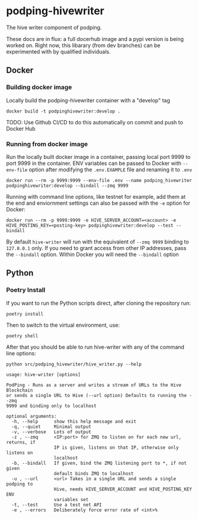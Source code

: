 # podping-hivewriter
The hive writer component of podping.

These docs are in flux: a full docerhub image and a pypi version is being worked on. Right now, this libarary (from dev branches) can be experimented with by qualified individuals.

## Docker
### Building docker image

Locally build the podping-hivewriter container with a "develop" tag

`docker build -t podpinghivewriter:develop .`

TODO: Use Github CI/CD to do this automatically on commit and push to Docker Hub

### Running from docker image

Run the locally built docker image in a container, passing local port 9999 to port 9999 in the container.
ENV variables can be passed to Docker with `--env-file` option after modifying the `.env.EXAMPLE` file and renaming it to `.env`

`docker run --rm -p 9999:9999 --env-file .env --name podping_hivewriter podpinghivewriter:develop --bindall --zmq 9999`

Running with command line options, like testnet for example, add them at the end and enviornment settings can also be passed with the `-e` option for Docker:

`docker run --rm -p 9999:9999 -e HIVE_SERVER_ACCOUNT=<account> -e HIVE_POSTING_KEY=<posting-key> podpinghivewriter:develop --test --bindall`

By default `hive-writer` will run with the equivalent of `--zmq 9999` binding to `127.0.0.1` only. If you need to grant access from other IP addresses, pass the `--bindall` option. Within Docker you will need the `--bindall` option

## Python
### Poetry Install

If you want to run the Python scripts direct, after cloning the repository run:

`poetry install`

Then to switch to the virtual environment, use:

`poetry shell`

After that you should be able to run hive-writer with any of the command line options:

`python src/podping_hivewriter/hive_writer.py --help`


```
usage: hive-writer [options]

PodPing - Runs as a server and writes a stream of URLs to the Hive Blockchain
or sends a single URL to Hive (--url option) Defaults to running the --zmq
9999 and binding only to localhost

optional arguments:
  -h, --help      show this help message and exit
  -q, --quiet     Minimal output
  -v, --verbose   Lots of output
  -z , --zmq      <IP:port> for ZMQ to listen on for each new url, returns, if
                  IP is given, listens on that IP, otherwise only listens on
                  localhost
  -b, --bindall   If given, bind the ZMQ listening port to *, if not given
                  default binds ZMQ to localhost
  -u , --url      <url> Takes in a single URL and sends a single podping to
                  Hive, needs HIVE_SERVER_ACCOUNT and HIVE_POSTING_KEY ENV
                  variables set
  -t, --test      Use a test net API
  -e , --errors   Deliberately force error rate of <int>%
```